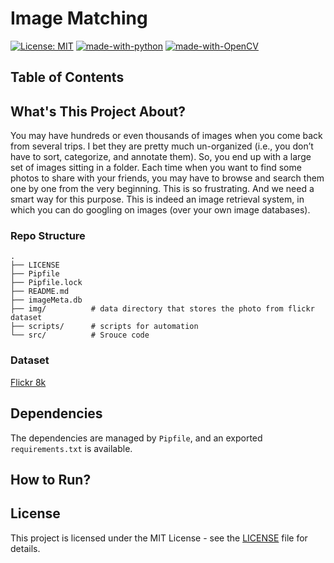 # Image Matching

[![License: MIT](https://img.shields.io/badge/License-MIT-yellow.svg)](https://opensource.org/licenses/MIT)
[![made-with-python](https://img.shields.io/badge/Made%20with-Python-1f425f.svg)](https://www.python.org/)
[![made-with-OpenCV](https://img.shields.io/badge/Made%20with-OpenCV-green)](https://opencv.org/)

## Table of Contents


## What's This Project About?

You may have hundreds or even thousands of images when you come back from several
trips. I bet they are pretty much un-organized (i.e., you don’t have to sort, categorize, and
annotate them). So, you end up with a large set of images sitting in a folder. Each time
when you want to find some photos to share with your friends, you may have to browse and
search them one by one from the very beginning. This is so frustrating. And we need a
smart way for this purpose. This is indeed an image retrieval system, in which you can do
googling on images (over your own image databases).

### Repo Structure

```
.
├── LICENSE
├── Pipfile
├── Pipfile.lock
├── README.md
├── imageMeta.db
├── img/          # data directory that stores the photo from flickr dataset
├── scripts/      # scripts for automation
└── src/          # Srouce code
```

### Dataset

[Flickr 8k](https://www.kaggle.com/datasets/adityajn105/flickr8k)


## Dependencies

The dependencies are managed by `Pipfile`, and an exported `requirements.txt` is
available.

## How to Run?


## License

This project is licensed under the MIT License - see the [LICENSE](LICENSE)
file for details.
